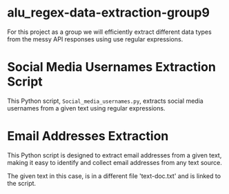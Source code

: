# alu_regex-data-extraction-group9
For this project as a group we will efficiently extract different data types from the messy API responses using use regular expressions.

# Social Media Usernames Extraction Script

This Python script, `Social_media_usernames.py`, extracts social media usernames from a given text using regular expressions.

# Email Addresses Extraction
This Python script is designed to extract email addresses from a given text, making it easy to identify and collect email addresses from any text source.

The given text in this case, is in a different file 'text-doc.txt' and is linked to the script.
